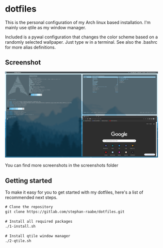 # dotfiles

This is the personal configuration of my Arch linux based installation. I'm mainly use qtile as my window manager.

Included is a pywal configuration that changes the color scheme based on a randomly selected wallpaper. Just type w in a terminal. See also the .bashrc for more alias definitions.

## Screenshot

![Screenshot1](screenshots/screenshot1.png "Screenshot")

You can find more screenshots in the screenshots folder

## Getting started

To make it easy for you to get started with my dotfiles, here's a list of recommended next steps.

```
# Clone the repository
git clone https://gitlab.com/stephan-raabe/dotfiles.git

# Install all required packages
./1-install.sh

# Install qtile window manager
./2-qtile.sh

```


